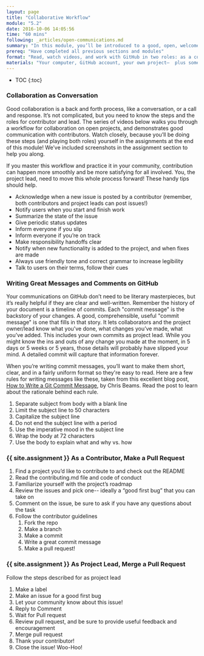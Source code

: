 ```yaml
---
layout: page
title: "Collaborative Workflow"
module: "5.2"
date: 2016-10-06 14:05:56
time: "60 mins"
following: _articles/open-communications.md
summary: "In this module, you’ll be introduced to a good, open, welcome workflow for collaboration on GitHub. You’ll get some tips for good GitHub communications, and you’ll practice making and managing changes to repositories… You’ll play the role of both Project Lead and contributor. Get ready to make and merge your first pull requests!"
prereq: "Have completed all previous sections and modules"
format: "Read, watch videos, and work with GitHub in two roles: as a contributor, and as a project lead"
materials: "Your computer, GitHub account, your own project—  plus someone else’s project you’ll contribute to!"
---
```

* TOC
{:toc}

### Collaboration as Conversation

Good collaboration is a back and forth process, like a conversation, or a call and response. It’s not complicated, but you need to know the steps and the roles for contributor and lead. The series of videos below walks you through a workflow for collaboration on open projects, and demonstrates good communication with contributors. Watch closely, because you’ll be doing these steps (and playing both roles) yourself in the assignments at the end of this module! We’ve included screenshots in the assignment section to help you along.

<!--- Placeholder for video: collaborative workflow --->

If you master this workflow and practice it in your community, contribution can happen more smoothly and be more satisfying for all involved. You, the project lead, need to move this whole process forward! These handy tips should help.

*   Acknowledge when a new issue is posted by a contributor (remember, both contributors and project leads can post issues!)
*   Notify users when you start and finish work
*   Summarize the state of the issue
*   Give periodic status updates
*   Inform everyone if you slip
*   Inform everyone if you’re on track
*   Make responsibility handoffs clear
*   Notify when new functionality is added to the project, and when fixes are made
*   Always use friendly tone and correct grammar to increase legibility
*   Talk to users on their terms, follow their cues

### Writing Great Messages and Comments on GitHub

Your communications on GitHub don’t need to be literary masterpieces, but it’s really helpful if they are clear and well-written. Remember the history of your document is a timeline of commits. Each "commit message" is the backstory of your changes. A good, comprehensible, useful "commit message" is one that fills in that story. It lets collaborators and the project owner/lead know what you've done, what changes you’ve made, what you’ve added. This includes your own commits as project lead. While you might know the ins and outs of any change you made at the moment, in 5 days or 5 weeks or 5 years, those details will probably have slipped your mind. A detailed commit will capture that information forever.

When you’re writing commit messages, you’ll want to make them short, clear, and in a fairly uniform format so they're easy to read. Here are a few rules for writing messages like these, taken from this excellent blog post, [How to Write a Git Commit Message](http://chris.beams.io/posts/git-commit/), by Chris Beams. Read the post to learn about the rationale behind each rule.

1.  Separate subject from body with a blank line
2.  Limit the subject line to 50 characters
3.  Capitalize the subject line
4.  Do not end the subject line with a period
5.  Use the imperative mood in the subject line
6.  Wrap the body at 72 characters
7.  Use the body to explain what and why vs. how

### {{ site.assignment }} As a Contributor, Make a Pull Request

1.  Find a project you’d like to contribute to and check out the README
2.  Read the contributing.md file and code of conduct
3.  Familiarize yourself with the project’s roadmap
4.  Review the issues and pick one-- ideally a “good first bug” that you can take on
5.  Comment on the issue, be sure to ask if you have any questions about the task
6.  Follow the contributor guidelines
    1.  Fork the repo
    2.  Make a branch
    3.  Make a commit
    4.  Write a great commit message
    5.  Make a pull request!

### {{ site.assignment }} As Project Lead, Merge a Pull Request

Follow the steps described for as project lead

1.  Make a label
2.  Make an issue for a good first bug
3.  Let your community know about this issue!
4.  Reply to Comment
5.  Wait for Pull request
6.  Review pull request, and be sure to provide useful feedback and encouragement
7.  Merge pull request
8.  Thank your contributor!
9.  Close the issue! Woo-Hoo!
